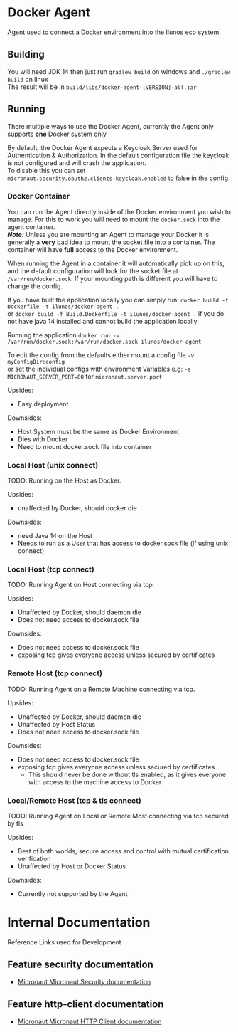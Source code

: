 # Docker Agent

Agent used to connect a Docker environment into the Ilunos eco system.

## Building
You will need JDK 14 then just run `gradlew build` on windows and `./gradlew build` on linux  
The result will be in `build/libs/docker-agent-[VERSION]-all.jar`

## Running
There multiple ways to use the Docker Agent, currently the Agent only supports **one** Docker system only

By default, the Docker Agent expects a Keycloak Server used for Authentication & Authorization.
In the default configuration file the keycloak is not configured and will crash the application.   
To disable this you can set `micronaut.security.oauth2.clients.keycloak.enabled` to false in the config.

### Docker Container
You can run the Agent directly inside of the Docker environment you wish to manage.
For this to work you will need to mount the `docker.sock` into the agent container.  
***Note:*** Unless you are mounting an Agent to manage your Docker it is generally a **very** bad idea to mount the socket file into a container.
The container will have **full** access to the Docker environment.

When running the Agent in a container it will automatically pick up on this, and the default configuration will look for the socket file at `/var/run/docker.sock`.
If your mounting path is different you will have to change the config.

If you have built the application locally you can simply run: `docker build -f Dockerfile -t ilunos/docker-agent .`   
or `docker build -f Build.Dockerfile -t ilunos/docker-agent .`
if you do not have java 14 installed and cannot build the application locally

Running the application `docker run -v /var/run/docker.sock:/var/run/docker.sock ilunos/docker-agent`  

To edit the config from the defaults either mount a config file `-v myConfigDir:config`   
or set the individual configs with environment Variables e.g: `-e MICRONAUT_SERVER_PORT=80` for `micronaut.server.port`

Upsides:
- Easy deployment

Downsides:
- Host System must be the same as Docker Environment
- Dies with Docker
- Need to mount docker.sock file into container

### Local Host (unix connect)
TODO: Running on the Host as Docker.

Upsides: 
- unaffected by Docker, should docker die

Downsides:
- need Java 14 on the Host
- Needs to run as a User that has access to docker.sock file (if using unix connect) 

### Local Host (tcp connect)
TODO: Running Agent on Host connecting via tcp.

Upsides:
- Unaffected by Docker, should daemon die
- Does not need access to docker.sock file

Downsides:
- Does not need access to docker.sock file
- exposing tcp gives everyone access unless secured by certificates

### Remote Host (tcp connect)
TODO: Running Agent on a Remote Machine connecting via tcp.

Upsides:
- Unaffected by Docker, should daemon die
- Unaffected by Host Status
- Does not need access to docker.sock file

Downsides:
- Does not need access to docker.sock file
- exposing tcp gives everyone access unless secured by certificates
    - This should never be done without tls enabled, as it gives everyone with access to the machine access to Docker

### Local/Remote Host (tcp & tls connect)
TODO: Running Agent on Local or Remote Most connecting via tcp secured by tls

Upsides:
- Best of both worlds, secure access and control with mutual certification verification
- Unaffected by Host or Docker Status

Downsides:
- Currently not supported by the Agent

# Internal Documentation
Reference Links used for Development
## Feature security documentation

- [Micronaut Micronaut Security documentation](https://micronaut-projects.github.io/micronaut-security/latest/guide/index.html)

## Feature http-client documentation

- [Micronaut Micronaut HTTP Client documentation](https://docs.micronaut.io/latest/guide/index.html#httpClient)


